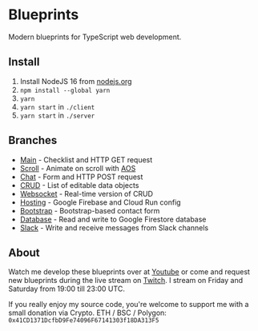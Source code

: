 # Blueprints

Modern blueprints for TypeScript web development.

## Install

1. Install NodeJS 16 from [nodejs.org](https://nodejs.org)
2. `npm install --global yarn`
3. `yarn`
4. `yarn start` in `./client`
5. `yarn start` in `./server`

## Branches

- [Main](https://github.com/LuukvE/blueprints) - Checklist and HTTP GET request
- [Scroll](https://github.com/LuukvE/blueprints/tree/scroll) - Animate on scroll with [AOS](https://github.com/michalsnik/aos)
- [Chat](https://github.com/LuukvE/blueprints/tree/chat) - Form and HTTP POST request
- [CRUD](https://github.com/LuukvE/blueprints/tree/crud) - List of editable data objects
- [Websocket](https://github.com/LuukvE/blueprints/tree/websocket) - Real-time version of CRUD
- [Hosting](https://github.com/LuukvE/blueprints/tree/hosting) - Google Firebase and Cloud Run config
- [Bootstrap](https://github.com/LuukvE/blueprints/tree/bootstrap) - Bootstrap-based contact form
- [Database](https://github.com/LuukvE/blueprints/tree/database) - Read and write to Google Firestore database
- [Slack](https://github.com/LuukvE/blueprints/tree/slack) - Write and receive messages from Slack channels

## About

Watch me develop these blueprints over at [Youtube](https://www.youtube.com/c/ApexBlueprints) or come and request new blueprints during the live stream on [Twitch](https://twitch.tv/apexblueprints). I stream on Friday and Saturday from 19:00 till 23:00 UTC.

If you really enjoy my source code, you're welcome to support me with a small donation via Crypto. ETH / BSC / Polygon: `0x41CD1371DcfbD9Fe74096F67141303f18DA313F5`
